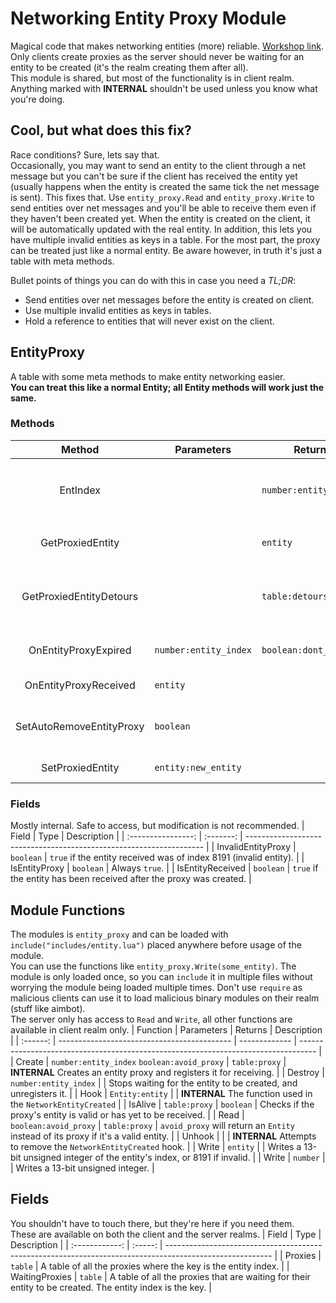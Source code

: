 # Networking Entity Proxy Module
Magical code that makes networking entities (more) reliable. [Workshop link](https://steamcommunity.com/sharedfiles/filedetails/?id=2943025031).  
Only clients create proxies as the server should never be waiting for an entity to be created (it's the realm creating them after all).  
This module is shared, but most of the functionality is in client realm.  
Anything marked with **INTERNAL** shouldn't be used unless you know what you're doing.

## Cool, but what does this fix?
Race conditions? Sure, lets say that.  
Occasionally, you may want to send an entity to the client through a net message but you can't be sure if the client has received the entity yet (usually happens when the entity is created the same tick the net message is sent). This fixes that. Use `entity_proxy.Read` and `entity_proxy.Write` to send entities over net messages and you'll be able to receive them even if they haven't been created yet. When the entity is created on the client, it will be automatically updated with the real entity. In addition, this lets you have multiple invalid entities as keys in a table. For the most part, the proxy can be treated just like a normal entity. Be aware however, in truth it's just a table with meta methods.  

Bullet points of things you can do with this in case you need a *TL;DR*:
 *  Send entities over net messages before the entity is created on client.
 *  Use multiple invalid entities as keys in tables.
 *  Hold a reference to entities that will never exist on the client.

## EntityProxy
A table with some meta methods to make entity networking easier.  
**You can treat this like a normal Entity; all Entity methods will work just the same.**

### Methods
|          Method          | Parameters                     | Returns                | Description                                                        |
| :----------------------: | ------------------------------ | ---------------------- | ------------------------------------------------------------------ |
|         EntIndex         |                                | `number:entity_index`  | Same as `Entity:EntIndex()` but works even with an invalid entity. |
|     GetProxiedEntity     |                                | `entity`               | Returns the proxied entity, even if it's invalid.                  |
|  GetProxiedEntityDetours |                                | `table:detours`        | **INTERNAL** Returns the detours table. All values are functions.  |
|   OnEntityProxyExpired   | `number:entity_index`          | `boolean:dont_destroy` | Called when the entity was not received.                           |
|   OnEntityProxyReceived  | `entity`                       |                        | Called when the entity is received.                                |
| SetAutoRemoveEntityProxy | `boolean`                      |                        | Set to `false` to keep the proxy registered after entity deletion. |
|     SetProxiedEntity     | `entity:new_entity`            |                        | **INTERNAL** Sets the proxied entity.                              |

### Fields
Mostly internal. Safe to access, but modification is not recommended.
|        Field       |    Type   | Description                                                         |
| :----------------: | :-------: | ------------------------------------------------------------------- |
| InvalidEntityProxy | `boolean` | `true` if the entity received was of index 8191 (invalid entity).   |
|    IsEntityProxy   | `boolean` | Always `true`.                                                      |
|  IsEntityReceived  | `boolean` | `true` if the entity has been received after the proxy was created. |

## Module Functions
The modules is `entity_proxy` and can be loaded with `include("includes/entity.lua")` placed anywhere before usage of the module.  
You can use the functions like `entity_proxy.Write(some_entity)`. The module is only loaded once, so you can `include` it in multiple files without worrying the module being loaded multiple times. Don't use `require` as malicious clients can use it to load malicious binary modules on their realm (stuff like aimbot).  
The server only has access to `Read` and `Write`, all other functions are available in client realm only.
| Function | Parameters                                  | Returns       | Description                                                                        |
| :------: | ------------------------------------------- | ------------- | ---------------------------------------------------------------------------------- |
|  Create  | `number:entity_index` `boolean:avoid_proxy` | `table:proxy` | **INTERNAL** Creates an entity proxy and registers it for receiving.               |
|  Destroy | `number:entity_index`                       |               | Stops waiting for the entity to be created, and unregisters it.                    |
|   Hook   | `Entity:entity`                             |               | **INTERNAL** The function used in the `NetworkEntityCreated`                       |
|  IsAlive | `table:proxy`                               | `boolean`     | Checks if the proxy's entity is valid or has yet to be received.                   |
|   Read   | `boolean:avoid_proxy`                       | `table:proxy` | `avoid_proxy` will return an `Entity` instead of its proxy if it's a valid entity. |
|  Unhook  |                                             |               | **INTERNAL** Attempts to remove the `NetworkEntityCreated` hook.                   |
|   Write  | `entity`                                    |               | Writes a 13-bit unsigned integer of the entity's index, or 8191 if invalid.        |
|   Write  | `number`                                    |               | Writes a 13-bit unsigned integer.                                                  |

## Fields
You shouldn't have to touch there, but they're here if you need them.  
These are available on both the client and the server realms.
|      Field     |   Type  | Description                                                                                              |
| :------------: | :-----: | -------------------------------------------------------------------------------------------------------- |
| Proxies        | `table` | A table of all the proxies where the key is the entity index.                                            |
| WaitingProxies | `table` | A table of all the proxies that are waiting for their entity to be created. The entity index is the key. |
